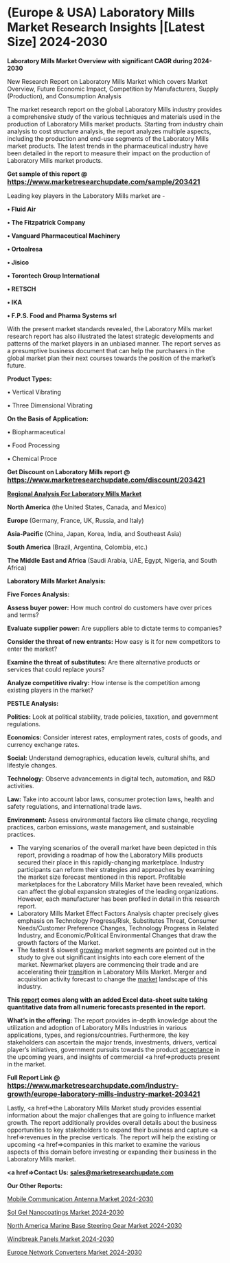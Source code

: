 # (Europe & USA) Laboratory Mills Market Research Insights |[Latest Size] 2024-2030

<strong>Laboratory Mills Market Overview with significant CAGR during 2024-2030</strong>

New Research Report on Laboratory Mills Market which covers Market Overview, Future Economic Impact, Competition by Manufacturers, Supply (Production), and Consumption Analysis

The market research report on the global Laboratory Mills industry provides a comprehensive study of the various techniques and materials used in the production of Laboratory Mills market products. Starting from industry chain analysis to cost structure analysis, the report analyzes multiple aspects, including the production and end-use segments of the Laboratory Mills market products. The latest trends in the pharmaceutical industry have been detailed in the report to measure their impact on the production of Laboratory Mills market products.

<strong>Get sample of this report @ <a href=https://www.marketresearchupdate.com/sample/203421><font size=3 color=#0000ff>https://www.marketresearchupdate.com/sample/203421</font></a></strong>

Leading key players in the Laboratory Mills market are -

<strong>• Fluid Air

• The Fitzpatrick Company

• Vanguard Pharmaceutical Machinery

• Ortoalresa

• Jisico

• Torontech Group International

• RETSCH

• IKA

• F.P.S. Food and Pharma Systems srl</strong>

With the present market standards revealed, the Laboratory Mills market research report has also illustrated the latest strategic developments and patterns of the market players in an unbiased manner. The report serves as a presumptive business document that can help the purchasers in the global market plan their next courses towards the position of the market’s future.

<strong>Product Types:</strong>

• Vertical Vibrating

• Three Dimensional Vibrating

<strong>On the Basis of Application:</strong>

• Biopharmaceutical

• Food Processing

• Chemical Proce

<strong>Get Discount on Laboratory Mills report @ <a href=https://www.marketresearchupdate.com/discount/203421><font size=3 color=#0000ff>https://www.marketresearchupdate.com/discount/203421</font></a></strong>

<strong><u><b>Regional Analysis For Laboratory Mills Market</b></u></strong>

<strong><b>North America</b></strong> (the United States, Canada, and Mexico)

<strong><b>Europe </b></strong>(Germany, France, UK, Russia, and Italy)

<strong><b>Asia-Pacific</b></strong> (China, Japan, Korea, India, and Southeast Asia)

<strong><b>South America</b></strong> (Brazil, Argentina, Colombia, etc.)

<strong><b>The Middle East and Africa</b></strong> (Saudi Arabia, UAE, Egypt, Nigeria, and South Africa)

<strong>Laboratory Mills Market Analysis:</strong>

<strong>Five Forces Analysis:</strong>

<strong>Assess buyer power:</strong> How much control do customers have over prices and terms?

<strong>Evaluate supplier power:</strong> Are suppliers able to dictate terms to companies?

<strong>Consider the threat of new entrants:</strong> How easy is it for new competitors to enter the market?

<strong>Examine the threat of substitutes:</strong> Are there alternative products or services that could replace yours?

<strong>Analyze competitive rivalry:</strong> How intense is the competition among existing players in the market?

<strong>PESTLE Analysis:</strong>

<strong>Politics:</strong> Look at political stability, trade policies, taxation, and government regulations.

<strong>Economics:</strong> Consider interest rates, employment rates, costs of goods, and currency exchange rates.

<strong>Social:</strong> Understand demographics, education levels, cultural shifts, and lifestyle changes.

<strong>Technology:</strong> Observe advancements in digital tech, automation, and R&D activities.

<strong>Law:</strong> Take into account labor laws, consumer protection laws, health and safety regulations, and international trade laws.

<strong>Environment:</strong> Assess environmental factors like climate change, recycling practices, carbon emissions, waste management, and sustainable practices.

<ul>
  <li>The varying scenarios of the overall market have been depicted in this report, providing a roadmap of how the Laboratory Mills products secured their place in this rapidly-changing marketplace. Industry participants can reform their strategies and approaches by examining the market size forecast mentioned in this report. Profitable marketplaces for the Laboratory Mills Market have been revealed, which can affect the global expansion strategies of the leading organizations. However, each manufacturer has been profiled in detail in this research report.</li>
  <li>Laboratory Mills Market Effect Factors Analysis chapter precisely gives emphasis on Technology Progress/Risk, Substitutes Threat, Consumer Needs/Customer Preference Changes, Technology Progress in Related Industry, and Economic/Political Environmental Changes that draw the growth factors of the Market.</li>
  <li>The fastest &amp; slowest <a href=ASDF991299>growing</a> market segments are pointed out in the study to give out significant insights into each core element of the market. Newmarket players are commencing their trade and are accelerating their <a href=>trans</a>ition in Laboratory Mills Market. Merger and acquisition activity forecast to change the <a href=>market</a> landscape of this industry.</li>
</ul>
<strong>This <a href=>report</a> comes along with an added Excel data-sheet suite taking quantitative data from all numeric forecasts presented in the report.</strong>

<strong>What’s in the offering:</strong> The report provides in-depth knowledge about the utilization and adoption of Laboratory Mills Industries in various applications, types, and regions/countries. Furthermore, the key stakeholders can ascertain the major trends, investments, drivers, vertical player’s initiatives, government pursuits towards the product <a href=ASDF881288>acceptance</a> in the upcoming years, and insights of commercial <a href=>products</a> present in the market.

<strong>Full Report Link @ <a href=https://www.marketresearchupdate.com/industry-growth/europe-laboratory-mills-industry-market-203421><font size=3 color=#0000ff>https://www.marketresearchupdate.com/industry-growth/europe-laboratory-mills-industry-market-203421</font></a></strong>

Lastly, <a href=>the</a> Laboratory Mills Market study provides essential information about the major challenges that are going to influence market growth. The report additionally provides overall details about the business opportunities to key stakeholders to expand their business and capture <a href=>revenues</a> in the precise verticals. The report will help the existing or upcoming <a href=>companies</a> in this market to examine the various aspects of this domain before investing or expanding their business in the Laboratory Mills market.

<strong><a href=><strong>Contact Us:</strong></a></strong>
<strong>sales@marketresearchupdate.com</strong>

<strong>Our Other Reports:</strong>

<a href=https://www.linkedin.com/pulse/mobile-communication-antenna-market-2023-top>Mobile Communication Antenna Market 2024-2030</a>

<a href=https://www.linkedin.com/pulse/sol-gel-nanocoatings-market-outlooks-2023-size>Sol Gel Nanocoatings Market 2024-2030</a>

<a href=https://www.linkedin.com/pulse/north-america-marine-base-steering-gear-market>North America Marine Base Steering Gear Market 2024-2030</a>

<a href=https://www.linkedin.com/pulse/windbreak-panels-market-2023-data-analysis-brief-ezmmf/>Windbreak Panels Market 2024-2030</a>

<a href=https://www.linkedin.com/pulse/europe-network-converters-market-research-report-owuuf/>Europe Network Converters Market 2024-2030</a>


